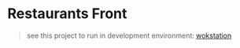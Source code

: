 # Restaurants Front
> see this project to run in development environment: [wokstation](https://github.com/gastronomic-evaluations/workstation)